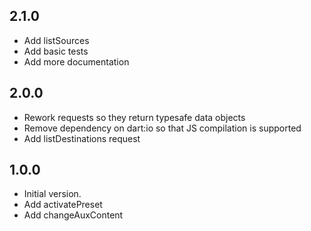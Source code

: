 ## 2.1.0

- Add listSources
- Add basic tests
- Add more documentation

## 2.0.0

- Rework requests so they return typesafe data objects
- Remove dependency on dart:io so that JS compilation is supported
- Add listDestinations request

## 1.0.0

- Initial version.
- Add activatePreset
- Add changeAuxContent
